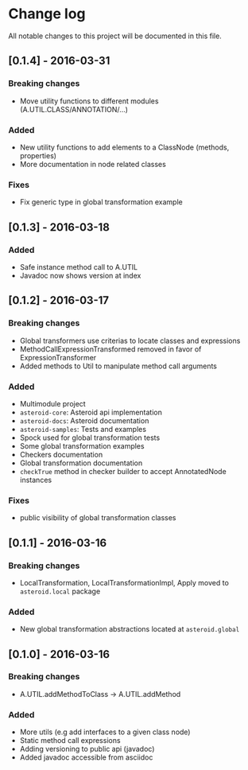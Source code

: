 # Change log
All notable changes to this project will be documented in this file.

## [0.1.4] - 2016-03-31
### Breaking changes
- Move utility functions to different modules (A.UTIL.CLASS/ANNOTATION/...)

### Added
- New utility functions to add elements to a ClassNode (methods, properties)
- More documentation in node related classes

### Fixes
- Fix generic type in global transformation example

## [0.1.3] - 2016-03-18
### Added
- Safe instance method call to A.UTIL
- Javadoc now shows version at index

## [0.1.2] - 2016-03-17
### Breaking changes
- Global transformers use criterias to locate classes and expressions
- MethodCallExpressionTransformed removed in favor of ExpressionTransformer
- Added methods to Util to manipulate method call arguments

### Added
- Multimodule project
- `asteroid-core`: Asteroid api implementation
- `asteroid-docs`: Asteroid documentation
- `asteroid-samples`: Tests and examples
- Spock used for global transformation tests
- Some global transformation examples
- Checkers documentation
- Global transformation documentation
- `checkTrue` method in checker builder to accept AnnotatedNode instances

### Fixes
- public visibility of global transformation classes

## [0.1.1] - 2016-03-16
### Breaking changes
- LocalTransformation, LocalTransformationImpl, Apply moved to `asteroid.local` package

### Added
- New global transformation abstractions located at `asteroid.global`

## [0.1.0] - 2016-03-16
### Breaking changes
- A.UTIL.addMethodToClass -> A.UTIL.addMethod

### Added
- More utils (e.g add interfaces to a given class node)
- Static method call expressions
- Adding versioning to public api (javadoc)
- Added javadoc accessible from asciidoc
